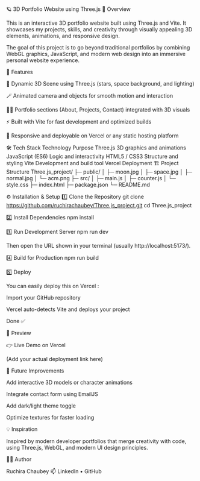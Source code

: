🪐 3D Portfolio Website using Three.js
🚀 Overview

This is an interactive 3D portfolio website built using Three.js and Vite.
It showcases my projects, skills, and creativity through visually appealing 3D elements, animations, and responsive design.

The goal of this project is to go beyond traditional portfolios by combining WebGL graphics, JavaScript, and modern web design into an immersive personal website experience.

🧠 Features

🌌 Dynamic 3D Scene using Three.js (stars, space background, and lighting)

🪄 Animated camera and objects for smooth motion and interaction

🧑‍💻 Portfolio sections (About, Projects, Contact) integrated with 3D visuals

⚡ Built with Vite for fast development and optimized builds

📱 Responsive and deployable on Vercel or any static hosting platform

🛠️ Tech Stack
Technology	Purpose
Three.js	3D graphics and animations
JavaScript (ES6)	Logic and interactivity
HTML5 / CSS3	Structure and styling
Vite	Development and build tool
Vercel	Deployment
🏗️ Project Structure
Three.js_project/
 ├─ public/
 │   ├─ moon.jpg
 │   ├─ space.jpg
 │   ├─ normal.jpg
 │   └─ acm.png
 ├─ src/
 │   ├─ main.js
 │   ├─ counter.js
 │   └─ style.css
 ├─ index.html
 ├─ package.json
 └─ README.md

⚙️ Installation & Setup
1️⃣ Clone the Repository
git clone https://github.com/ruchirachaubey/Three.js_project.git
cd Three.js_project

2️⃣ Install Dependencies
npm install

3️⃣ Run Development Server
npm run dev


Then open the URL shown in your terminal (usually http://localhost:5173/).

4️⃣ Build for Production
npm run build

5️⃣ Deploy

You can easily deploy this on Vercel
:

Import your GitHub repository

Vercel auto-detects Vite and deploys your project

Done ✅

🌠 Preview

👉 Live Demo on Vercel

(Add your actual deployment link here)

🧩 Future Improvements

Add interactive 3D models or character animations

Integrate contact form using EmailJS

Add dark/light theme toggle

Optimize textures for faster loading

💡 Inspiration

Inspired by modern developer portfolios that merge creativity with code, using Three.js, WebGL, and modern UI design principles.

👩‍💻 Author

Ruchira Chaubey
📫 LinkedIn
 • GitHub